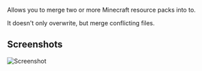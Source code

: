 Allows you to merge two or more Minecraft resource packs into to.

It doesn't only overwrite, but merge conflicting files.

## Screenshots
![Screenshot](https://static.jeff-media.com/img/resource-pack-merger/screenshot1.png)